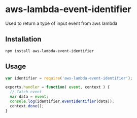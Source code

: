 # aws-lambda-event-identifier
Used to return a type of input event from aws lambda

## Installation

    npm install aws-lambda-event-identifier


## Usage


```js
var identifier = require('aws-lambda-event-identifier');

exports.handler = function( event, context ) {
  // Catch event
  var data = event;
  console.log(identifier.eventIdentifier(data));
  context.done();
}

```
